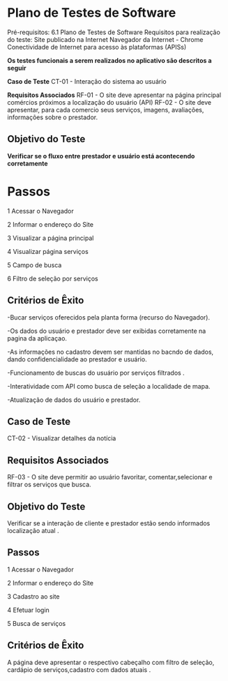 # Plano de Testes de Software
Pré-requisitos: 
6.1 Plano de Testes de Software
Requisitos para realização do teste:
Site publicado na Internet
Navegador da Internet - Chrome
Conectividade de Internet para acesso às plataformas (APISs)

**Os testes funcionais a serem realizados no aplicativo são descritos a seguir**

**Caso de Teste**
CT-01 - Interação do sistema ao usuário

**Requisitos Associados**
RF-01 - O site deve apresentar na página principal comércios próximos a localização do usuário (API)
RF-02 - O site deve apresentar, para cada comercio seus serviços, imagens, avaliações, informações sobre o prestador.

## Objetivo do Teste
**Verificar se o fluxo entre prestador e usuário está acontecendo corretamente**

# Passos
1 Acessar o Navegador 

2 Informar o endereço do Site 

3 Visualizar a página principal 

4 Visualizar página serviços 

5 Campo de busca 

6 Filtro de seleção por serviços 

## Critérios de Êxito
-Bucar serviços oferecidos pela planta forma (recurso do Navegador).

-Os dados do usuário e prestador deve  ser exibidas corretamente na pagina da aplicaçao.

-As informações no cadastro devem ser mantidas no bacndo de dados, dando confidencialidade ao prestador e usuário.

-Funcionamento de buscas do usuário  por serviços filtrados .

-Interatividade com API como busca de seleção a localidade de mapa.

-Atualização de dados do usuário e prestador.

## Caso de Teste

CT-02  - Visualizar detalhes da notícia

## Requisitos Associados

RF-03 - O site deve permitir ao usuário favoritar, comentar,selecionar e filtrar os serviços que busca.

## Objetivo do Teste

Verificar se a interação de cliente e prestador  estão sendo informados localização atual .

## Passos
1 Acessar o Navegador

2 Informar o endereço do Site

3 Cadastro ao site 

4 Efetuar login

5 Busca de serviços 

## Critérios de Êxito
A página deve apresentar o respectivo cabeçalho com filtro de seleção, cardápio de serviços,cadastro com dados atuais .


